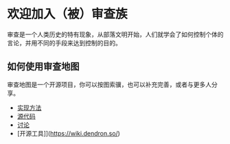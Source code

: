 # 欢迎加入（被）审查族

审查是一个人类历史的特有现象，从部落文明开始，人们就学会了如何控制个体的言论，并用不同的手段来达到控制的目的。


## 如何使用审查地图

审查地图是一个开源项目，你可以按图索骥，也可以补充完善，或者与更多人分享。

- [实现方法](https://link.dendron.so/6b25)
- [源代码](https://link.dendron.so/6b24)
- [讨论](https://link.dendron.so/6b23)
- [开源工具]](https://wiki.dendron.so/)
